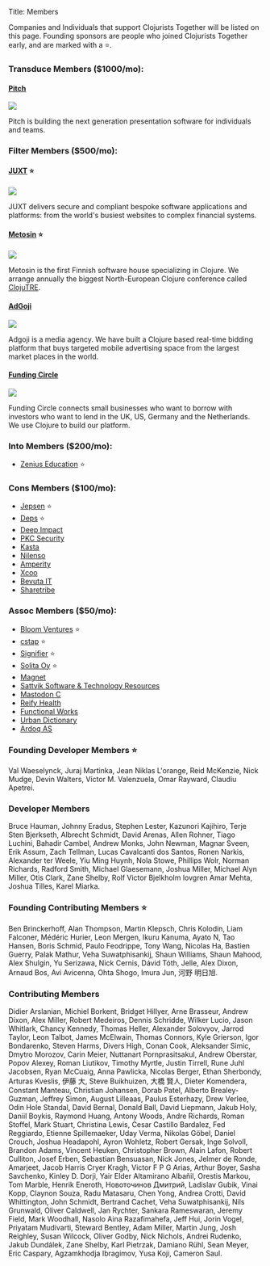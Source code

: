 Title: Members

Companies and Individuals that support Clojurists Together will be listed on this page. Founding sponsors are people who joined Clojurists Together early, and are marked with a ⭐️.

### Transduce Members ($1000/mo):

#### [Pitch](https://pitch.com)

<a href="https://pitch.com"><img class="member-logo" src="/logos/pitch.svg"></a>

Pitch is building the next generation presentation software for individuals and teams.

### Filter Members ($500/mo):

#### [JUXT](https://juxt.pro) ⭐

<a href="https://juxt.pro"><img class="member-logo" src="/logos/juxt.svg"></a>

JUXT delivers secure and compliant bespoke software applications and platforms: from the world's busiest websites to complex financial systems.

#### [Metosin](https://www.metosin.fi) ⭐️

<a href="https://www.metosin.fi"><img class="member-logo" src="/logos/metosin.svg"></a>

Metosin is the first Finnish software house specializing in Clojure. We arrange annually the biggest North-European Clojure conference called [ClojuTRE](https://www.metosin.fi/en/metosin/#events).

#### [AdGoji](http://www.adgoji.com)

<a href="https://www.adgoji.com"><img class="member-logo" src="/logos/adgoji_logo.svg"></a>

Adgoji is a media agency. We have built a Clojure based real-time bidding platform that buys targeted mobile advertising space from the largest market places in the world.

#### [Funding Circle](https://www.fundingcircle.com/)

<a href="https://www.fundingcircle.com/"><img class="member-logo" src="/logos/funding-circle.svg"></a>

Funding Circle connects small businesses who want to borrow with investors who want to lend in the UK, US, Germany and the Netherlands. We use Clojure to build our platform.

### Into Members ($200/mo):

- [Zenius Education](http://www.zeniuseducation.com/) ⭐️

### Cons Members ($100/mo):

- [Jepsen](https://jepsen.io) ⭐️
- [Deps](https://www.deps.co) ⭐️
- [Deep Impact](https://www.deep-impact.ch)
- [PKC Security](https://www.pkc.io)
- [Kasta](https://kasta.ua)
- [Nilenso](https://nilenso.com)
- [Amperity](https://amperity.com/)
- [Xcoo](https://xcoo.jp)
- [Bevuta IT](https://www.bevuta.com/en/)
- [Sharetribe](https://www.sharetribe.com/)

### Assoc Members ($50/mo):

- [Bloom Ventures](http://bloomventures.io) ⭐️
- [cstap](https://cstap.com) ⭐️
- [Signifier](http://signifier.jp) ⭐️
- [Solita Oy](https://www.solita.fi) ⭐️
- [Magnet](https://www.magnet.coop)
- [Sattvik Software & Technology Resources](http://www.deepbluelambda.org)
- [Mastodon C](http://www.mastodonc.com)
- [Reify Health](https://reifyhealth.com)
- [Functional Works](https://functional.works-hub.com/)
- [Urban Dictionary](https://www.urbandictionary.com/)
- [Ardoq AS](https://www.ardoq.com/)

### Founding Developer Members ⭐️

Val Waeselynck, Juraj Martinka, Jean Niklas L'orange, Reid McKenzie, Nick Mudge, Devin Walters, Víctor M. Valenzuela, Omar Rayward, Claudiu Apetrei.

### Developer Members

Bruce Hauman, Johnny Eradus, Stephen Lester, Kazunori Kajihiro, Terje Sten Bjerkseth, Albrecht Schmidt, David Arenas, Allen Rohner, Tiago Luchini, Bahadir Cambel, Andrew Monks, John Newman, Magnar Sveen, Erik Assum, Zach Tellman, Lucas Cavalcanti dos Santos, Ronen Narkis, Alexander ter Weele, Yiu Ming Huynh, Nola Stowe, Phillips Wolr, Norman Richards, Radford Smith, Michael Glaesemann, Joshua Miller, Michael Alyn Miller, Otis Clark, Zane Shelby, Rolf Victor Bjelkholm lovgren Amar Mehta, Joshua Tilles, Karel Miarka.

### Founding Contributing Members ⭐️

Ben Brinckerhoff, Alan Thompson, Martin Klepsch, Chris Kolodin, Liam Falconer, Médéric Hurier, Leon Mergen, Ikuru Kanuma, Ayato N, Tao Hansen, Boris Schmid, Paulo Feodrippe, Tony Wang, Nicolas Ha, Bastien Guerry, Palak Mathur, Veha Suwatphisankij, Shaun Williams, Shaun Mahood, Alex Shulgin, Yu Serizawa, Nick Cernis, Dávid Tóth, Jelle, Alex Dixon, Arnaud Bos, Avi Avicenna, Ohta Shogo, Imura Jun, 河野 明日旭.

### Contributing Members

Didier Arslanian, Michiel Borkent, Bridget Hillyer, Arne Brasseur, Andrew Dixon, Alex Miller, Robert Medeiros, Dennis Schridde, Wilker Lucio, Jason Whitlark, Chancy Kennedy, Thomas Heller, Alexander Solovyov, Jarrod Taylor, Leon Talbot, James McElwain, Thomas Connors, Kyle Grierson, Igor Bondarenko, Steven Harms, Divers High, Conan Cook, Aleksander Simic, Dmytro Morozov, Carin Meier, Nuttanart Pornprasitsakul, Andrew Oberstar, Popov Alexey, Roman Liutikov, Timothy Myrtle, Justin Tirrell, Rune Juhl Jacobsen, Ryan McCuaig, Anna Pawlicka, Nicolas Berger, Ethan Sherbondy, Arturas Kveslis, 伊藤 大, Steve Buikhuizen, 大橋 賢人, Dieter Komendera, Constant Manteau, Christian Johansen, Dorab Patel, Alberto Brealey-Guzman, Jeffrey Simon, August Lilleaas, Paulus Esterhazy, Drew Verlee, Odin Hole Standal, David Bernal, Donald Ball, David Liepmann, Jakub Holy, Daniil Boykis, Raymond Huang, Antony Woods, Andre Richards, Roman Stoffel, Mark Stuart, Christina Lewis, Cesar Castillo Bardalez, Fed Reggiardo, Etienne Spillemaeker, Uday Verma, Nikolas Göbel, Daniel Crouch, Joshua Headapohl, Ayron Wohletz, Robert Gersak, Inge Solvoll, Brandon Adams, Vincent Heuken, Christopher Brown, Alain Lafon, Robert Culliton, Josef Erben, Sebastian Bensuasan, Nick Jones, Jelmer de Ronde, Amarjeet, Jacob Harris Cryer Kragh, Victor F P G Arias, Arthur Boyer, Sasha Savchenko, Kinley D. Dorji, Yair Elder Altamirano Albañil, Orestis Markou, Tom Marble, Henrik Eneroth, Новоточинов Дмитрий, Ladislav Gubik, Vinai Kopp, Claynon Souza, Radu Matasaru, Chen Yong, Andrea Crotti, David Whittington, John Schmidt, Bertrand Cachet, Veha Suwatphisankij, Nils Grunwald, Oliver Caldwell, Jan Rychter, Sankara Rameswaran, Jeremy Field, Mark Woodhall, Nasolo Aina Razafimahefa, Jeff Hui, Jorin Vogel, Priyatam Mudivarti, Steward Bentley, Adam Miller, Martin Jung, Josh Reighley, Susan Wilcock, Oliver Godby, Nick Nichols, Andrei Rudenko, Jakub Dundálek, Zane Shelby, Karl Pietrzak, Damiano Rühl, Sean Meyer, Eric Caspary, Agzamkhodja Ibragimov, Yusa Koji, Cameron Saul.

